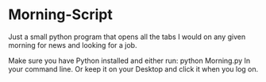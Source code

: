 # Morning-Script
Just a small python program that opens all the tabs I would on any given morning for news and looking for a job.

Make sure you have Python installed and either run:
  python Morning.py 
In your command line.
Or keep it on your Desktop and click it when you log on.
